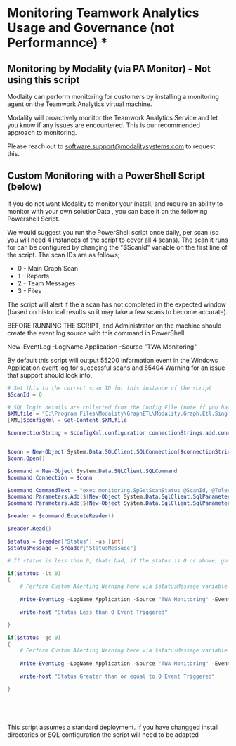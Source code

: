 # Monitoring Teamwork Analytics Usage and Governance (not Performannce) *

## Monitoring by Modality (via PA Monitor) - Not using this script

Modlaity can perform monitoring for customers by installing a monitoring agent on the Teamwork Analytics virtual machine. 

Modality will proactively monitor the Teamwork Analytics Service and let you know if any issues are encountered. This is our recommended approach to monitoring.

Please reach out to software.support@modalitysystems.com to request this. 

## Custom Monitoring with a PowerShell Script (below)

If you do not want Modality to monitor your install, and require an ability to monitor with your own solutionData , you can base it on the following Powershell Script.

We would suggest you run the PowerShell script once daily, per scan (so you will need 4 instances of the script to cover all 4 scans). The scan it runs for can be configured by changing the "$ScanId" variable on the first line of the script. The scan IDs are as follows;

* 0 - Main Graph Scan
* 1 - Reports
* 2 - Team Messages
* 3 - Files

The script will alert if the a scan has not completed in the expected window (based on historical results so it may take a few scans to become accurate).

BEFORE RUNNING THE SCRIPT, and Administrator on the machine should create the event log source with this command in PowerShell

New-EventLog -LogName Application -Source "TWA Monitoring"

By default this script will output 55200 information event in the Windows Application event log for successful scans and 55404 Warning for an issue that support should look into.

```powershell
# Set this to the correct scan ID for this instance of the script
$ScanId = 0

# SQL login details are collected from the Config File (note if you have installed in a non standard directory, edit this path)
$XMLfile = "C:\Program Files\Modality\GraphETL\Modality.Graph.Etl.SingleTenant.Service.exe.config"
[XML]$configXml = Get-Content $XMLfile

$connectionString = $configXml.configuration.connectionStrings.add.connectionString


$conn = New-Object System.Data.SQLClient.SQLConnection($connectionString)
$conn.Open()

$command = New-Object System.Data.SQLClient.SQLCommand
$command.Connection = $conn

$command.CommandText = "exec monitoring.SpGetScanStatus @ScanId, @ToleranceHours"
$command.Parameters.Add($(New-Object System.Data.SqlClient.SqlParameter("@ScanId ",$ScanId)))
$command.Parameters.Add($(New-Object System.Data.SqlClient.SqlParameter("@ToleranceHours ",24)))

$reader = $command.ExecuteReader()

$reader.Read()

$status = $reader["Status"] -as [int]
$statusMessage = $reader["StatusMessage"]

# If status is less than 0, thats bad, if the status is 0 or above, good

if($status -lt 0) 
{
    # Perform Custom Alerting Warning here via $statusMessage variable - e.g. send an email or write a windows event log event
    
    Write-EventLog -LogName Application -Source "TWA Monitoring" -EventID 55404 -Message "Scan $ScanId $statusMessage -  Scan has not completed, please check your system and if needed contact Modality support software.support@modalitysystems.com" -EntryType Warning

    write-host "Status Less than 0 Event Triggered"

}

if($status -ge 0) 
{
    # Perform Custom Alerting Warning here via $statusMessage variable - e.g. send an email or write a windows event log event
    
    Write-EventLog -LogName Application -Source "TWA Monitoring" -EventID 55200 -Message "Scan $ScanId $statusMessage - Scan completed successfully" -EntryType Information

    write-host "Status Greater than or equal to 0 Event Triggered"

}






```

This script assumes a standard deployment. If you have changged install directories or SQL configuration the script will need to be adapted
